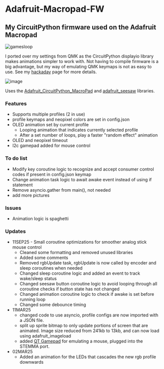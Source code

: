 # Adafruit-Macropad-FW
## My CircuitPython firmware used on the Adafruit Macropad
![gamesloop](https://github.com/user-attachments/assets/197278c6-db11-4f7f-87a4-4d8d55d6752c)

I ported over my settings from QMK as the CircuitPython displayio library makes animations simpler to work with.
Not having to compile firmware is a big advantage, but my way of emulating QMK keymaps is not as easy to use.
See my [hackaday](https://hackaday.io/project/202556-adafruit-macropad-modding) page for more details.

![image](https://github.com/user-attachments/assets/059e5eff-10fc-4808-ab1d-5e2780d0a23f)

Uses the [Adafruit_CircuitPython_MacroPad](https://github.com/adafruit/Adafruit_CircuitPython_MacroPad) and [adafruit_seesaw](https://github.com/adafruit/Adafruit_Seesaw) libraries.
### Features
- Supports multiple profiles (2 in use)
- profile keymaps and neopixel colors are set in config.json
- OLED animation set by current profile
  - Looping animation that indicates currently selected profile
  - After a set number of loops, play a faster "random effect" animation
- OLED and neopixel timeout
- I2c gamepad added for mouse control

### To do list
- Modify key coroutine logic to recognize and accept consumer control codes if present in config.json keymap
- Change animation task logic to await awake event instead of using if statement
- Remove asyncio.gather from main(), not needed
- add more pictures

### Issues
- Animation logic is spaghetti
  
### Updates
- 11SEP25 - Small coroutine optimizations for smoother analog stick mouse control
  - Cleaned some formatting and removed unused libraries
  - Added some comments
  - Removed rgbUpdate task, rgbUpdate is now called by encoder and sleep coroutines when needed
  - Changed sleep coroutine logic and added an event to track wake/sleep status
  - Changed seesaw button coroutine logic to avoid looping through all coroutine checks if button state has not changed
  - Changed animation coroutine logic to check if awake is set before running loop
  - Changed some debounce timing
- 11MAR25
  - changed code to use asyncio, profile configs are now imported with a JSON file.
  - split up sprite bitmap to only update portions of screen that are animated. Image size reduced from 241kb to 13kb, and can now load using adafruit_imageload
  - added [QT Gamepad](https://learn.adafruit.com/gamepad-qt/overview) for emulating a mouse, plugged into the STEMMA port.
- 02MAR25
  - Added an animation for the LEDs that cascades the new rgb profile downwards

